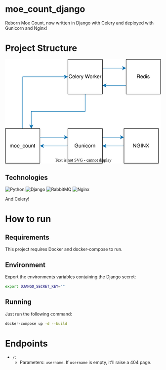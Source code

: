 # moe_count_django

Reborn Moe Count, now written in Django with Celery and deployed with Gunicorn and Nginx!

# Project Structure

<img src="diagrams/diagram.svg"/>

## Technologies

<!--START_SECTION:stack-->
![Python](https://img.shields.io/badge/python-3670A0?style=for-the-badge&logo=python&logoColor=ffdd54)
![Django](https://img.shields.io/badge/django-%23092E20.svg?style=for-the-badge&logo=django&logoColor=white)
![RabbitMQ](https://img.shields.io/badge/rabbitmq-FF6600?style=for-the-badge&logo=rabbitmq&logoColor=white)
![Nginx](https://img.shields.io/badge/nginx-%23009639.svg?style=for-the-badge&logo=nginx&logoColor=white)
<!--END_SECTION:stack-->

And Celery!

# How to run

## Requirements

This project requires Docker and docker-compose to run.

## Environment
Export the environments variables containing the Django secret:

```sh
export DJANGO_SECRET_KEY=""
```

## Running

Just run the following command:

```sh
docker-compose up -d --build
```

# Endpoints

- `/`:
  - Parameters: `username`. If `username` is empty, it'll raise a 404 page.
